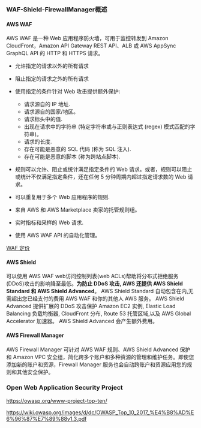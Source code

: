 



### WAF-Shield-FirewallManager概述

#### AWS WAF
AWS WAF 是一种 Web 应用程序防火墙，可用于监控转发到 Amazon CloudFront，Amazon API Gateway REST API、ALB 或 AWS AppSync GraphQL API 的 HTTP 和 HTTPS 请求。

* 允许指定的请求以外的所有请求
* 阻止指定的请求之外的所有请求

* 使用指定的条件针对 Web 攻击提供额外保护:
  * 请求源自的 IP 地址.
  * 请求源自的国家/地区。
  * 请求标头中的值.
  * 出现在请求中的字符串 (特定字符串或与正则表达式 (regex) 模式匹配的字符串)。
  * 请求的长度.
  * 存在可能是恶意的 SQL 代码 (称为 SQL 注入).
  * 存在可能是恶意的脚本 (称为跨站点脚本).
* 规则可以允许、阻止或统计满足指定条件的 Web 请求。或者，规则可以阻止或统计不仅满足指定条件，还在任何 5 分钟周期内超过指定请求数的 Web 请求。
* 可以重复用于多个 Web 应用程序的规则.
* 来自 AWS 和 AWS Marketplace 卖家的托管规则组。
* 实时指标和采样的 Web 请求.
* 使用 AWS WAF API 的自动化管理。

[WAF 定价](https://aws.amazon.com/cn/waf/pricing/)

#### AWS Shield

可以使用 AWS WAF web访问控制列表(web ACLs)帮助将分布式拒绝服务(DDoS)攻击的影响降至最低。**为防止 DDoS 攻击, AWS 还提供 AWS Shield Standard 和 AWS Shield Advanced**。 AWS Shield Standard 自动包含在内,无需超出您已经支付的费用 AWS WAF 和你的其他人 AWS 服务。 AWS Shield Advanced 提供扩展的 DDoS 攻击保护 Amazon EC2 实例, Elastic Load Balancing 负载均衡器, CloudFront 分布, Route 53 托管区域,以及 AWS Global Accelerator 加速器。 AWS Shield Advanced 会产生额外费用。

#### AWS Firewall Manager
AWS Firewall Manager 可针对 AWS WAF 规则、AWS Shield Advanced 保护和 Amazon VPC 安全组，简化跨多个账户和多种资源的管理和维护任务。即使您添加新的账户和资源，Firewall Manager 服务也会自动跨账户和资源应用您的规则和其他安全保护。

### Open Web Application Security Project

https://owasp.org/www-project-top-ten/

https://wiki.owasp.org/images/d/dc/OWASP_Top_10_2017_%E4%B8%AD%E6%96%87%E7%89%88v1.3.pdf


